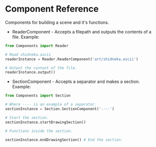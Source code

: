 # Component Reference
Components for building a scene and it's functions.

- ReaderComponent - Accepts a filepath and outputs the contents of a file. Example:

```py
from Components import Reader

# Read shidneka.ascii
readerInstance = Reader.ReaderComponent('art/shidneka.ascii')

# Output the content of the file.
readerInstance.output()
```

- SectionComponent - Accepts a separator and makes a section. Example:

```py
from Components import Section

# Where ---- is an example of a separator.
sectionInstance = Section.SectionComponent('----') 

# Start the section.
sectionInstance.startDrawingSection()

# Functions inside the section.

sectionInstance.endDrawingSection() # End the section.
```